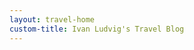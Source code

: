 ```yaml
---
layout: travel-home
custom-title: Ivan Ludvig's Travel Blog
---
```


<div id="map" style="height: 480px; width: 100%; margin-bottom: 36px; margin-top: -15px; border-radius: 6px;">
</div>

<script>
    const onClick = point => () => window.open(point.link);

    const renderCountry = (country) => {
        generateMarker(country, countryIcon, onClick).addTo(map);

        const citiesLayer = new L.LayerGroup();
        country.cities?.filter(city => city.name !== country.name).forEach(city => 
            generateMarker(city, cityIcon, onClick).addTo(citiesLayer)
        );

        const onZoom = () => {
            if (map.getZoom() > country.minZoom) {
                map.addLayer(citiesLayer);
            } else {
                map.removeLayer(citiesLayer);
            }
        };

        onZoom();
        map.on('zoomend', onZoom);
    }

    const cityFliter = window.location.search.split('city=')[1];
    const countryFilter = window.location.search.split('country=')[1];
    if (cityFliter) {
        const placeName = Object.keys(places).find(key => key.toLowerCase() === cityFliter.toLowerCase());
        if(!placeName) {
            window.location.href = window.location.href.split('?')[0];
        }
        renderMap(`map`, places[placeName].coords, places[placeName]?.zoom ?? 8);
    } else if (countryFilter) {
        const maps = countryCodeToMaps[countryFilter].map(placeName => generatePlaceConfig(placeName, 1));
        const coords = maps.map(m => m.coords)
                        .reduce((a, b) => [a[0] + b[0], a[1] + b[1]])
                        .map(x => x / maps.length);
    
        var map = L.map('map', {attributionControl: false}).setView(coords, maps[0]?.zoom ?? 8);
        L.tileLayer('https://tile.openstreetmap.org/{z}/{x}/{y}.png').addTo(map);
        maps.map(renderCountry);
    } else {
        var map = L.map('map', {attributionControl: false}).setView([52, 22], 3);
        L.tileLayer('https://tile.openstreetmap.org/{z}/{x}/{y}.png').addTo(map);

        const countries = [
            generatePlaceConfig('Lanzarote', 8),
            generatePlaceConfig('Fuerteventura', 8),
            generatePlaceConfig('Kaliningrad', 5),
            generatePlaceConfig('Murmansk'),
            generatePlaceConfig('Malta', 9),
            generatePlaceConfig('Gozo', 9),
            generatePlaceConfig('Dubai'),
            generatePlaceConfig('Tallinn'),
            generatePlaceConfig('Naples'),
            generatePlaceConfig('Scalea-Rome', 4),
            generatePlaceConfig('Around-Como', 6),
            generatePlaceConfig('Kazan'),
            generatePlaceConfig('Iran', 3),
            generatePlaceConfig('Fethiye', 8),
            generatePlaceConfig('Antalya'),
            generatePlaceConfig('Istanbul'),
            generatePlaceConfig('Sochi', 6),
            generatePlaceConfig('Tula'),
            generatePlaceConfig('Turin', 7),
            generatePlaceConfig('Genoa'),
            generatePlaceConfig('Azure'),
            generatePlaceConfig('Budapest'),
            generatePlaceConfig('Athens'),
            generatePlaceConfig('Sicily-East', 5),
            generatePlaceConfig('Lisbon'),
        ];

        countries.forEach(renderCountry);
    }
</script>


